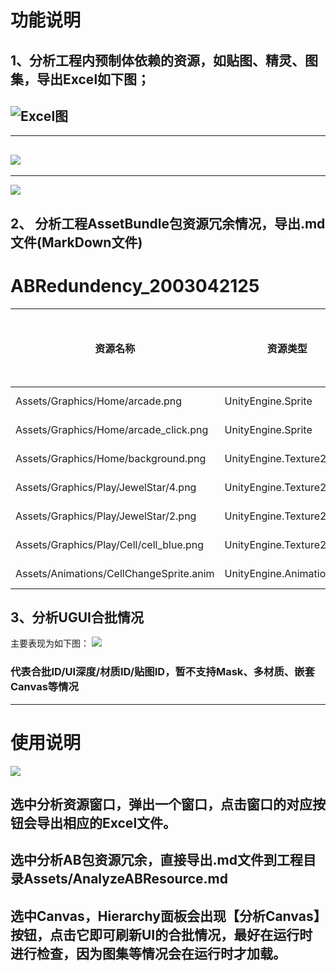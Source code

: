 # 功能说明

## 1、分析工程内预制体依赖的资源，如贴图、精灵、图集，导出Excel如下图；
![Excel图](https://i.imgur.com/e4XKuOw.png)    
-------------------------
-----
![](https://i.imgur.com/nSBpucx.png)    
--------------
---------------------
![](https://i.imgur.com/9OsII7z.png)  
## 2、 分析工程AssetBundle包资源冗余情况，导出.md文件(MarkDown文件)  
 
# ABRedundency_2003042125  
资源名称 | 资源类型 | 资源大小 | AB文件数量 | AB文件名
---|---|---|---|---
Assets/Graphics/Home/arcade.png|UnityEngine.Sprite|107.0 KB|1|`D:/下载文件/游戏蛮牛源码/一个消消乐工程/Assets/StreamingAssets/333`
Assets/Graphics/Home/arcade_click.png|UnityEngine.Sprite|107.0 KB|1|`D:/下载文件/游戏蛮牛源码/一个消消乐工程/Assets/StreamingAssets/333`
Assets/Graphics/Home/background.png|UnityEngine.Texture2D|1.5 MB|1|`D:/下载文件/游戏蛮牛源码/一个消消乐工程/Assets/StreamingAssets/333`
Assets/Graphics/Play/JewelStar/4.png|UnityEngine.Texture2D|37.5 KB|1|`D:/下载文件/游戏蛮牛源码/一个消消乐工程/Assets/StreamingAssets/33333444`
Assets/Graphics/Play/JewelStar/2.png|UnityEngine.Texture2D|37.5 KB|1|`D:/下载文件/游戏蛮牛源码/一个消消乐工程/Assets/StreamingAssets/33333444`
Assets/Graphics/Play/Cell/cell_blue.png|UnityEngine.Texture2D|37.5 KB|1|`D:/下载文件/游戏蛮牛源码/一个消消乐工程/Assets/StreamingAssets/33333444`
Assets/Animations/CellChangeSprite.anim|UnityEngine.AnimationClip||1|`D:/下载文件/游戏蛮牛源码/一个消消乐工程/Assets/StreamingAssets/33333444`


## 3、分析UGUI合批情况
主要表现为如下图：
![](https://i.imgur.com/HlaQBul.png)

### 代表合批ID/UI深度/材质ID/贴图ID，暂不支持Mask、多材质、嵌套Canvas等情况
-----------------------
# 使用说明
![](https://i.imgur.com/P4Ss2On.png)
## 选中分析资源窗口，弹出一个窗口，点击窗口的对应按钮会导出相应的Excel文件。
## 选中分析AB包资源冗余，直接导出.md文件到工程目录Assets/AnalyzeABResource.md
## 选中Canvas，Hierarchy面板会出现【分析Canvas】按钮，点击它即可刷新UI的合批情况，最好在运行时进行检查，因为图集等情况会在运行时才加载。
